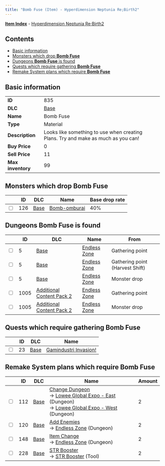 ```yaml
---
title: "Bomb Fuse (Item) - Hyperdimension Neptunia Re;Birth2"
---
```


[**Item Index**](/neptunia/rb2/item/index.html) - [Hyperdimension Neptunia Re;Birth2](/neptunia/rb2)

## Contents

- [Basic information](#basic-information)
- [Monsters which drop **Bomb Fuse**](#monsters-which-drop-bomb-fuse)
- [Dungeons **Bomb Fuse** is found](#dungeons-bomb-fuse-is-found)
- [Quests which require gathering **Bomb Fuse**](#quests-which-require-gathering-bomb-fuse)
- [Remake System plans which require **Bomb Fuse**](#remake-system-plans-which-require-bomb-fuse)

## Basic information

|   |   |
| -- | -- |
| **ID** | 835 |
| **DLC** | [Base](/neptunia/rb2/dlc/0-base.html) |
| **Name** | Bomb Fuse |
| **Type** | Material |
| **Description** | Looks like something to use when creating Plans. Try and make as much as you can! |
| **Buy Price** | 0 |
| **Sell Price** | 11 |
| **Max inventory** | 99 |

## Monsters which drop **Bomb Fuse**

|    | ID | DLC | Name | Base drop rate |
| -- | -- | --- | ---- | -------------- |
| <input type="checkbox" id="rb2-monster-0-126" class="trackbox" /> | 126 | [Base](/neptunia/rb2/dlc/0-base.html) | [Bomb-omburai](/neptunia/rb2/monster/0-126-bomb-omburai.html) | 40% |

## Dungeons **Bomb Fuse** is found

|    | ID | DLC | Name | From |
| -- | -- | --- | ---- | ---- |
| <input type="checkbox" id="rb2-dungeon-0-5" class="trackbox" /> | 5 | [Base](/neptunia/rb2/dlc/0-base.html) | [Endless Zone](/neptunia/rb2/dungeon/0-5-endless-zone.html) | Gathering point |
| <input type="checkbox" id="rb2-dungeon-0-5" class="trackbox" /> | 5 | [Base](/neptunia/rb2/dlc/0-base.html) | [Endless Zone](/neptunia/rb2/dungeon/0-5-endless-zone.html) | Gathering point (Harvest Shift) |
| <input type="checkbox" id="rb2-dungeon-0-5" class="trackbox" /> | 5 | [Base](/neptunia/rb2/dlc/0-base.html) | [Endless Zone](/neptunia/rb2/dungeon/0-5-endless-zone.html) | Monster drop |
| <input type="checkbox" id="rb2-dungeon-4-1005" class="trackbox" /> | 1005 | [Additional Content Pack 2](/neptunia/rb2/dlc/4-pack2.html) | [Endless Zone](/neptunia/rb2/dungeon/4-1005-endless-zone.html) | Gathering point |
| <input type="checkbox" id="rb2-dungeon-4-1005" class="trackbox" /> | 1005 | [Additional Content Pack 2](/neptunia/rb2/dlc/4-pack2.html) | [Endless Zone](/neptunia/rb2/dungeon/4-1005-endless-zone.html) | Monster drop |

## Quests which require gathering **Bomb Fuse**

|    | ID | DLC | Name |
| -- | -- | --- | ---- |
| <input type="checkbox" id="rb2-quest-0-23" class="trackbox" /> | 23 | [Base](/neptunia/rb2/dlc/0-base.html) | [Gamindustri Invasion!](/neptunia/rb2/quest/0-23-gamindustri-invasion.html) |

## Remake System plans which require **Bomb Fuse**

|    | ID | DLC | Name | Amount |
| -- | -- | --- | ---- | ------ |
| <input type="checkbox" id="rb2-remake-0-112" class="trackbox" /> | 112 | [Base](/neptunia/rb2/dlc/0-base.html) | [Change Dungeon](/neptunia/rb2/remake/0-112-change-dungeon.html)<br />→ [Lowee Global Expo - East](/neptunia/rb2/dungeon/0-8-lowee-global-expo-east.html) (Dungeon)<br />→ [Lowee Global Expo - West](/neptunia/rb2/dungeon/0-9-lowee-global-expo-west.html) (Dungeon) | 2 |
| <input type="checkbox" id="rb2-remake-0-120" class="trackbox" /> | 120 | [Base](/neptunia/rb2/dlc/0-base.html) | [Add Enemies](/neptunia/rb2/remake/0-120-add-enemies.html)<br />→ [Endless Zone](/neptunia/rb2/dungeon/0-5-endless-zone.html) (Dungeon) | 2 |
| <input type="checkbox" id="rb2-remake-0-148" class="trackbox" /> | 148 | [Base](/neptunia/rb2/dlc/0-base.html) | [Item Change](/neptunia/rb2/remake/0-148-item-change.html)<br />→ [Endless Zone](/neptunia/rb2/dungeon/0-5-endless-zone.html) (Dungeon) | 2 |
| <input type="checkbox" id="rb2-remake-0-228" class="trackbox" /> | 228 | [Base](/neptunia/rb2/dlc/0-base.html) | [STR Booster](/neptunia/rb2/remake/0-228-str-booster.html)<br />→ [STR Booster](/neptunia/rb2/item/0-33-str-booster.html) (Tool) | 2 |